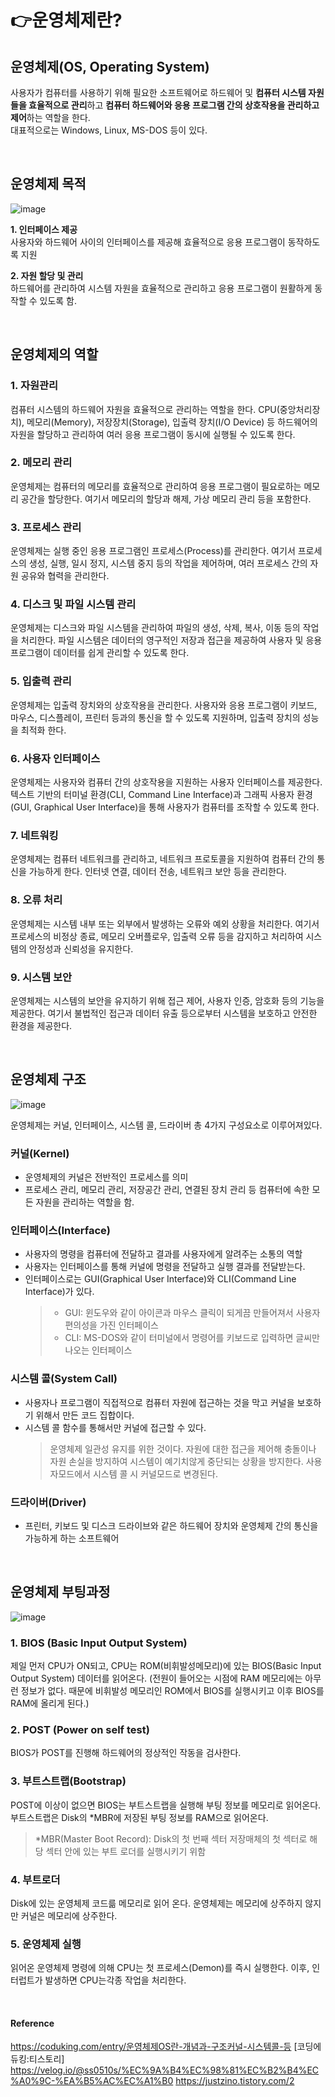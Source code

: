 # 👉운영체제란?
## 운영체제(OS, Operating System)
사용자가 컴퓨터를 사용하기 위해 필요한 소프트웨어로 하드웨어 및 **컴퓨터 시스템 자원들을 효율적으로 관리**하고 **컴퓨터 하드웨어와 응용 프로그램 간의 상호작용을 관리하고 제어**하는 역할을 한다.
<br>대표적으로는 Windows, Linux, MS-DOS 등이 있다.

<br>

## 운영체제 목적
![image](https://github.com/cs-study-skk/cs_study/assets/77658108/cf138f79-f95c-4fa9-b8f2-9f8446574abb)

**1. 인터페이스 제공**<br>
   사용자와 하드웨어 사이의 인터페이스를 제공해 효율적으로 응용 프로그램이 동작하도록 지원

**2. 자원 할당 및 관리**<br>
   하드웨어를 관리하여 시스템 자원을 효율적으로 관리하고 응용 프로그램이 원활하게 동작할 수 있도록 함.

<br>

## 운영체제의 역할
### 1. 자원관리
컴퓨터 시스템의 하드웨어 자원을 효율적으로 관리하는 역할을 한다.
CPU(중앙처리장치), 메모리(Memory), 저장장치(Storage), 입출력 장치(I/O Device) 등 하드웨어의 자원을 할당하고 관리하여 여러 응용 프로그램이 동시에 실행될 수 있도록 한다.

### 2. 메모리 관리
운영체제는 컴퓨터의 메모리를 효율적으로 관리하여 응용 프로그램이 필요로하는 메모리 공간을 할당한다. 
여기서 메모리의 할당과 해제, 가상 메모리 관리 등을 포함한다.

### 3. 프로세스 관리
운영체제는 실행 중인 응용 프로그램인 프로세스(Process)를 관리한다. 
여기서 프로세스의 생성, 실행, 일시 정지, 시스템 중지 등의 작업을 제어하며, 여러 프로세스 간의 자원 공유와 협력을 관리한다.

### 4. 디스크 및 파일 시스템 관리
운영체제는 디스크와 파일 시스템을 관리하여 파일의 생성, 삭제, 복사, 이동 등의 작업을 처리한다. 
파일 시스템은 데이터의 영구적인 저장과 접근을 제공하여 사용자 및 응용 프로그램이 데이터를 쉽게 관리할 수 있도록 한다.

### 5. 입출력 관리
운영체제는 입출력 장치와의 상호작용을 관리한다. 
사용자와 응용 프로그램이 키보드, 마우스, 디스플레이, 프린터 등과의 통신을 할 수 있도록 지원하며, 입출력 장치의 성능을 최적화 한다.

### 6. 사용자 인터페이스
운영체제는 사용자와 컴퓨터 간의 상호작용을 지원하는 사용자 인터페이스를 제공한다. 
텍스트 기반의 터미널 환경(CLI, Command Line Interface)과 그래픽 사용자 환경(GUI, Graphical User Interface)을 통해 사용자가 컴퓨터를 조작할 수 있도록 한다.

### 7. 네트워킹
운영체제는 컴퓨터 네트워크를 관리하고, 네트워크 프로토콜을 지원하여 컴퓨터 간의 통신을 가능하게 한다. 
인터넷 연결, 데이터 전송, 네트워크 보안 등을 관리한다. 

### 8. 오류 처리
운영체제는 시스템 내부 또는 외부에서 발생하는 오류와 예외 상황을 처리한다. 
여기서 프로세스의 비정상 종료, 메모리 오버플로우, 입출력 오류 등을 감지하고 처리하여 시스템의 안정성과 신뢰성을 유지한다.

### 9. 시스템 보안
운영체제는 시스템의 보안을 유지하기 위해 접근 제어, 사용자 인증, 암호화 등의 기능을 제공한다. 
여기서 불법적인 접근과 데이터 유출 등으로부터 시스템을 보호하고 안전한 환경을 제공한다.

<br>

## 운영체제 구조
![image](https://github.com/cs-study-skk/cs_study/assets/77658108/74b0ecbd-6b62-4a79-903d-77787162dcfa)

운영체제는 커널, 인터페이스, 시스템 콜, 드라이버 총 4가지 구성요소로 이루어져있다.

### 커널(Kernel)
- 운영체제의 커널은 전반적인 프로세스를 의미
- 프로세스 관리, 메모리 관리, 저장공간 관리, 연결된 장치 관리 등 컴퓨터에 속한 모든 자원을 관리하는 역할을 함. 

### 인터페이스(Interface)
- 사용자의 명령을 컴퓨터에 전달하고 결과를 사용자에게 알려주는 소통의 역할
- 사용자는 인터페이스를 통해 커널에 명령을 전달하고 실행 결과를 전달받는다. 
- 인터페이스로는 GUI(Graphical User Interface)와 CLI(Command Line Interface)가 있다.
  > - GUI: 윈도우와 같이 아이콘과 마우스 클릭이 되게끔 만들어져서 사용자 편의성을 가진 인터페이스 
  > - CLI: MS-DOS와 같이 터미널에서 명령어를 키보드로 입력하면 글씨만 나오는 인터페이스 
 
### 시스템 콜(System Call)
- 사용자나 프로그램이 직접적으로 컴퓨터 자원에 접근하는 것을 막고 커널을 보호하기 위해서 만든 코드 집합이다. 
- 시스템 콜 함수를 통해서만 커널에 접근할 수 있다.
  > 운영체제 일관성 유지를 위한 것이다.
  > 자원에 대한 접근을 제어해 충돌이나 자원 손실을 방지하여 시스템이 예기치않게 중단되는 상황을 방지한다.
  > 사용자모드에서 시스템 콜 시 커널모드로 변경된다.

### 드라이버(Driver)
- 프린터, 키보드 및 디스크 드라이브와 같은 하드웨어 장치와 운영체제 간의 통신을 가능하게 하는 소프트웨어

<br>

## 운영체제 부팅과정
![image](https://github.com/cs-study-skk/cs_study/assets/77658108/ea040955-c96b-4ee9-ada5-10ae06cd2c76)

### 1. BIOS (Basic Input Output System)
제일 먼저 CPU가 ON되고, CPU는 ROM(비휘발성메모리)에 있는 BIOS(Basic Input Output System) 데이터를 읽어온다. (전원이 들어오는 시점에 RAM 메모리에는 아무런 정보가 없다. 때문에 비휘발성 메모리인 ROM에서 BIOS를 실행시키고 이후 BIOS를 RAM에 올리게 된다.)

### 2. POST (Power on self test)
BIOS가 POST를 진행해 하드웨어의 정상적인 작동을 검사한다.

### 3. 부트스트랩(Bootstrap)
POST에 이상이 없으면 BIOS는 부트스트랩을 실행해 부팅 정보를 메모리로 읽어온다.
부트스트랩은 Disk의 *MBR에 저장된 부팅 정보를 RAM으로 읽어온다.
> *MBR(Master Boot Record): Disk의 첫 번째 섹터
> 저장매체의 첫 섹터로 해당 섹터 안에 있는 부트 로더를 실행시키기 위함  

### 4. 부트로더
Disk에 있는 운영체제 코드륾 메모리로 읽어 온다.
운영체제는 메모리에 상주하지 않지만 커널은 메모리에 상주한다. 

### 5. 운영체제 실행
읽어온 운영체제 명령에 의해 CPU는 첫 프로세스(Demon)를 즉시 실행한다.
이후, 인터럽트가 발생하면 CPU는각종 작업을 처리한다. 

<br>

#### Reference
https://coduking.com/entry/운영체제OS란-개념과-구조커널-시스템콜-등 [코딩에듀킹:티스토리]
https://velog.io/@ss0510s/%EC%9A%B4%EC%98%81%EC%B2%B4%EC%A0%9C-%EA%B5%AC%EC%A1%B0
https://justzino.tistory.com/2
